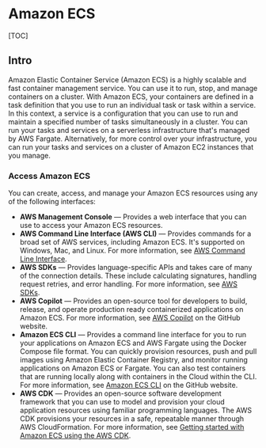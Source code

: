 # Amazon ECS

[TOC]



## Intro

Amazon Elastic Container Service (Amazon ECS) is a highly scalable and fast container management service. You can use it to run, stop, and manage containers on a cluster. With Amazon ECS, your containers are defined in a task definition that you use to run an individual task or task within a service. In this context, a service is a configuration that you can use to run and maintain a specified number of tasks simultaneously in a cluster. You can run your tasks and services on a serverless infrastructure that's managed by AWS Fargate. Alternatively, for more control over your infrastructure, you can run your tasks and services on a cluster of Amazon EC2 instances that you manage.



### Access Amazon ECS

You can create, access, and manage your Amazon ECS resources using any of the following interfaces:

- **AWS Management Console** — Provides a web interface that you can use to access your Amazon ECS resources.
- **AWS Command Line Interface (AWS CLI)** — Provides commands for a broad set of AWS services, including Amazon ECS. It's supported on Windows, Mac, and Linux. For more information, see [AWS Command Line Interface](https://aws.amazon.com/cli/).
- **AWS SDKs** — Provides language-specific APIs and takes care of many of the connection details. These include calculating signatures, handling request retries, and error handling. For more information, see [AWS SDKs](http://aws.amazon.com/tools/#SDKs).
- **AWS Copilot** — Provides an open-source tool for developers to build, release, and operate production ready containerized applications on Amazon ECS. For more information, see [AWS Copilot](https://github.com/aws/copilot-cli) on the GitHub website.
- **Amazon ECS CLI** — Provides a command line interface for you to run your applications on Amazon ECS and AWS Fargate using the Docker Compose file format. You can quickly provision resources, push and pull images using Amazon Elastic Container Registry, and monitor running applications on Amazon ECS or Fargate. You can also test containers that are running locally along with containers in the Cloud within the CLI. For more information, see [Amazon ECS CLI](https://github.com/aws/amazon-ecs-cli) on the GitHub website.
- **AWS CDK** — Provides an open-source software development framework that you can use to model and provision your cloud application resources using familiar programming languages. The AWS CDK provisions your resources in a safe, repeatable manner through AWS CloudFormation. For more information, see [Getting started with Amazon ECS using the AWS CDK](https://docs.aws.amazon.com/AmazonECS/latest/developerguide/tutorial-ecs-web-server-cdk.html).

